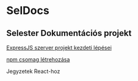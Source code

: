 # SelDocs

## Selester Dokumentációs projekt

[ExpressJS szerver projekt kezdeti lépései](./ExpressJS/Starting_ExpressJS_Project.hu.md)

[npm csomag létrehozása](./npm/Create_scoped_public_pakcage.hu.md)

Jegyzetek React-hoz
